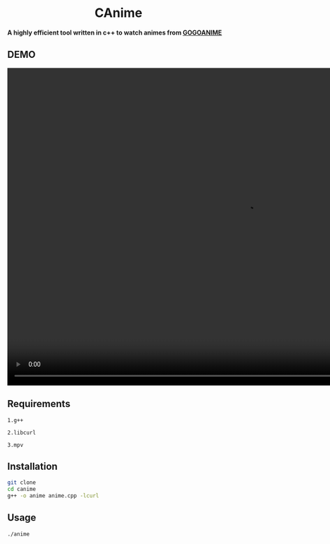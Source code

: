 <h1 align="center">CAnime</h1>

**A highly efficient tool written in c++ to watch animes from [GOGOANIME](https://gogoanime.dk/)**

## DEMO
<video width="1080" height="720" src="res/anime.mp4" type="video/mp4" controls> </video>

## Requirements
``1.g++``

``2.libcurl``

``3.mpv``

## Installation

```sh
git clone 
cd canime
g++ -o anime anime.cpp -lcurl
```
## Usage
``./anime``



